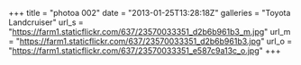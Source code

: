 +++
title = "photoa 002"
date = "2013-01-25T13:28:18Z"
galleries = "Toyota Landcruiser"
url_s = "https://farm1.staticflickr.com/637/23570033351_d2b6b961b3_m.jpg"
url_m = "https://farm1.staticflickr.com/637/23570033351_d2b6b961b3.jpg"
url_o = "https://farm1.staticflickr.com/637/23570033351_e587c9a13c_o.jpg"
+++

